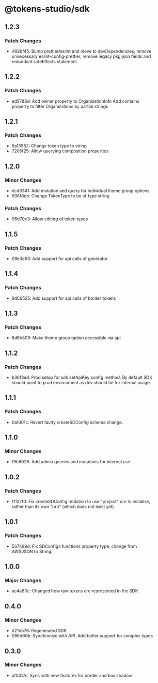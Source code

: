 # @tokens-studio/sdk

## 1.2.3

### Patch Changes

- 469bf45: Bump prettier/eslint and move to devDependencies, remove unnecessary eslint-config-prettier, remove legacy pkg json fields and redundant sideEffects statement.

## 1.2.2

### Patch Changes

- ed5786d: Add owner property to OrganizationInfo
  Add contains property to filter Organizations by partial strings

## 1.2.1

### Patch Changes

- 9a13552: Change token type to string
- 7205f25: Allow querying composition properties

## 1.2.0

### Minor Changes

- dcd3341: Add mutation and query for individual theme group options
- 906f8eb: Change TokenType to be of type string

### Patch Changes

- 96d70e3: Allow editing of token types

## 1.1.5

### Patch Changes

- 09e3a63: Add support for api calls of generator

## 1.1.4

### Patch Changes

- 9d0b525: Add support for api calls of border tokens

## 1.1.3

### Patch Changes

- 8d6b509: Make theme group option accessible via api

## 1.1.2

### Patch Changes

- b36f3ad: Prod setup for sdk setApiKey config method. By default SDK should point to prod environment as dev should be for internal usage.

## 1.1.1

### Patch Changes

- 0a1301c: Revert faulty createSDConfig schema change.

## 1.1.0

### Minor Changes

- f9b6026: Add admin queries and mutations for internal use

## 1.0.2

### Patch Changes

- f1127f0: Fix createSDConfig mutation to use "project" urn to initialize, rather than its own "urn" (which does not exist yet).

## 1.0.1

### Patch Changes

- 567489d: Fix SDConfigs functions property type, change from AWSJSON to String.

## 1.0.0

### Major Changes

- ae4a60c: Changed how raw tokens are represented in the SDK

## 0.4.0

### Minor Changes

- d21b576: Regenerated SDK
- 086d60b: Synchronize with API. Add better support for complex types

## 0.3.0

### Minor Changes

- af0417c: Sync with new features for border and box shadow
